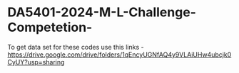 # DA5401-2024-M-L-Challenge-Competetion-

To get data set for these codes use this links - https://drive.google.com/drive/folders/1qEncyUGNfAQ4y9VLAiUHw4ubcjk0CyUY?usp=sharing 
